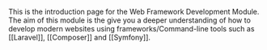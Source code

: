 This is the introduction page for the Web Framework Development Module. The aim of this module is the give you a deeper understanding of how to develop modern websites using frameworks/Command-line tools such as [[Laravel]], [[Composer]] and [[Symfony]]. 